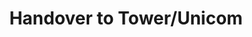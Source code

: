 ---
id: handover-to-towerunicom
title: Handover to Tower/Unicom
meta: A more in depth look at the ILS Approach when operating a radar facility within Infinite Flight.
order: 13
---